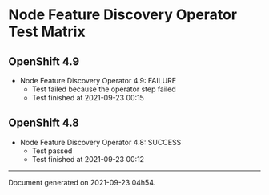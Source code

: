 
Node Feature Discovery Operator Test Matrix
===========================================

OpenShift 4.9
-------------


* Node Feature Discovery Operator 4.9: FAILURE
  - Test failed because the operator step failed
  - Test finished at 2021-09-23 00:15

OpenShift 4.8
-------------


* Node Feature Discovery Operator 4.8: SUCCESS
  - Test passed
  - Test finished at 2021-09-23 00:12


---
Document generated on 2021-09-23 04h54.
